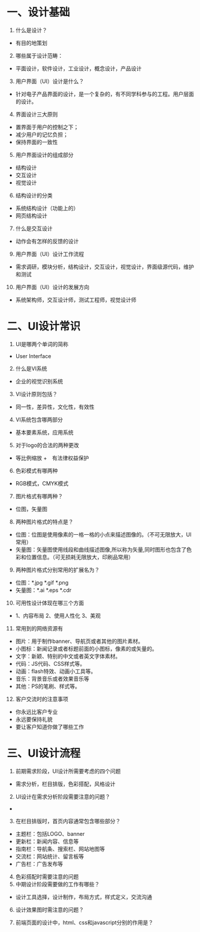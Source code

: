 # 一、设计基础
1. 什么是设计？  
+ 有目的地策划
2. 哪些属于设计范畴：  
+ 平面设计，软件设计，工业设计，概念设计，产品设计
3. 用户界面（UI）设计是什么？  
+ 针对电子产品界面的设计，是一个复杂的，有不同学科参与的工程。用户层面的设计。
4. 界面设计三大原则  
+ 置界面于用户的控制之下；
+ 减少用户的记忆负担；
+ 保持界面的一致性
5. 用户界面设计的组成部分  
+ 结构设计
+ 交互设计
+ 视觉设计
6. 结构设计的分类  
+ 系统结构设计（功能上的）
+ 网页结构设计
7. 什么是交互设计
+ 动作会有怎样的反馈的设计
9. 用户界面（UI）设计工作流程  
+ 需求调研，模块分析，结构设计，交互设计，视觉设计，界面级源代码，维护和测试
10. 用户界面（UI）设计的发展方向  
+ 系统架构师，交互设计师，测试工程师，视觉设计师
# 二、UI设计常识
1. UI是哪两个单词的简称  
+ User Interface
2. 什么是VI系统  
+ 企业的视觉识别系统
3. VI设计原则包括？  
+ 同一性，差异性，文化性，有效性
4. VI系统包含哪两部分  
+ 基本要素系统，应用系统
5. 对于logo的合法的两种更改  
+ 等比例缩放
+　有法律权益保护 
6. 色彩模式有哪两种  
+ RGB模式，CMYK模式
7. 图片格式有哪两种？  
+ 位图，矢量图
8. 两种图片格式的特点是？  
+ 位图：位图是使用像素的一格一格的小点来描述图像的。（不可无限放大，UI常用）
+ 矢量图：矢量图使用线段和曲线描述图像,所以称为矢量,同时图形也包含了色彩和位置信息。（可无损耗无限放大，印刷品常用）
9. 两种图片格式分别常用的扩展名为？  
+ 位图：*.jpg  *.gif  *.png
+ 矢量图：*.ai  *.eps  *.cdr
10.	可用性设计体现在哪三个方面  
+ 1、内容布局  2、使用人性化  3、美观
11.	常用到的网络资源有  
+ 图片：用于制作banner、导航页或者其他的图片素材。
+ 小图标：新闻记录或者标题前面的小图标，像素的或矢量的。
+ 文字：新颖、特别的中文或者英文字体素材。
+ 代码：JS代码、CSS样式等。
+ 动画：flash特效、动画小工具等。
+ 音乐：背景音乐或者效果音乐等
+ 其他：PS的笔刷、样式等。
12.	客户交流时的注意事项　
+ 你永远比客户专业
+  永远要保持礼貌
+  要让客户知道你做了哪些工作

# 三、UI设计流程
1. 前期需求阶段，UI设计所需要考虑的四个问题
+ 需求分析，栏目排版，色彩搭配，风格设计
2. UI设计在需求分析阶段需要注意的问题？
+ 
3. 在栏目排版时，首页内容通常包含哪些部分？
+ 主题栏：包括LOGO、banner
+ 更新栏：新闻内容、信息等
+ 指南栏：导航条、搜索栏、网站地图等
+ 交流栏：网站统计、留言板等
+ 广告栏：广告发布等
4. 色彩搭配时需要注意的问题
5. 中期设计阶段需要做的工作有哪些？
+ 设计工具选择，设计制作，布局方式，样式定义，交流沟通
6. 设计效果图时需注意的问题？

7. 前端页面的设计中，html、css和javascript分别的作用是？


